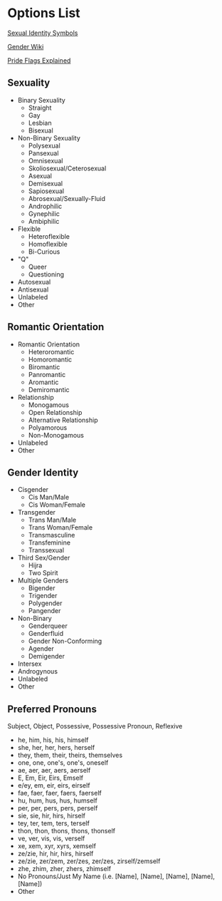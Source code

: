 # Options List

[Sexual Identity Symbols](https://commons.wikimedia.org/wiki/Sexual_identity_symbols)

[Gender Wiki](http://gender.wikia.com/wiki/Gender_Wiki)

[Pride Flags Explained](https://savvyred.deviantart.com/journal/Pride-Flags-Colors-explained-379547414)

## Sexuality

- Binary Sexuality
  - Straight
  - Gay
  - Lesbian
  - Bisexual
- Non-Binary Sexuality
  - Polysexual
  - Pansexual
  - Omnisexual
  - Skoliosexual/Ceterosexual
  - Asexual
  - Demisexual
  - Sapiosexual
  - Abrosexual/Sexually-Fluid
  - Androphilic
  - Gynephilic
  - Ambiphilic
- Flexible
  - Heteroflexible
  - Homoflexible
  - Bi-Curious
- "Q"
  - Queer
  - Questioning
- Autosexual
- Antisexual
- Unlabeled
- Other

## Romantic Orientation

- Romantic Orientation
  - Heteroromantic
  - Homoromantic
  - Biromantic
  - Panromantic
  - Aromantic
  - Demiromantic
- Relationship
  - Monogamous
  - Open Relationship
  - Alternative Relationship
  - Polyamorous
  - Non-Monogamous
- Unlabeled
- Other

## Gender Identity

- Cisgender
  - Cis Man/Male
  - Cis Woman/Female
- Transgender
  - Trans Man/Male
  - Trans Woman/Female
  - Transmasculine
  - Transfeminine
  - Transsexual
- Third Sex/Gender
  - Hijra
  - Two Spirit
- Multiple Genders
  - Bigender
  - Trigender
  - Polygender
  - Pangender
- Non-Binary
  - Genderqueer
  - Genderfluid
  - Gender Non-Conforming
  - Agender
  - Demigender
- Intersex
- Androgynous
- Unlabeled
- Other

## Preferred Pronouns

Subject, Object, Possessive, Possessive Pronoun, Reflexive

- he, him, his, his, himself
- she, her, her, hers, herself
- they, them, their, theirs, themselves
- one, one, one's, one's, oneself
- ae, aer, aer, aers, aerself
- E, Em, Eir, Eirs, Emself
- e/ey, em, eir, eirs, eirself
- fae, faer, faer, faers, faerself
- hu, hum, hus, hus, humself
- per, per, pers, pers, perself
- sie, sie, hir, hirs, hirself
- tey, ter, tem, ters, terself
- thon, thon, thons, thons, thonself
- ve, ver, vis, vis, verself
- xe, xem, xyr, xyrs, xemself
- ze/zie, hir, hir, hirs, hirself
- ze/zie, zer/zem, zer/zes, zer/zes, zirself/zemself
- zhe, zhim, zher, zhers, zhimself
- No Pronouns/Just My Name (i.e. [Name], [Name], [Name], [Name], [Name])
- Other
